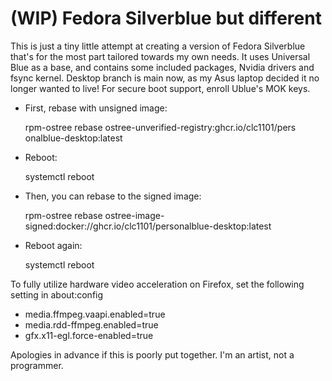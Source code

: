 # (WIP) Fedora Silverblue but different

This is just a tiny little attempt at creating a version of Fedora Silverblue that's for the most part tailored towards my own needs. It uses Universal Blue as a base, and contains some included packages, Nvidia drivers and fsync kernel.
Desktop branch is main now, as my Asus laptop decided it no longer wanted to live! For secure boot support, enroll Ublue's MOK keys.

- First, rebase with unsigned image:

  rpm-ostree rebase ostree-unverified-registry:ghcr.io/clc1101/pers onalblue-desktop:latest

- Reboot:

  systemctl reboot

- Then, you can rebase to the signed image:

  rpm-ostree rebase ostree-image-signed:docker://ghcr.io/clc1101/personalblue-desktop:latest

- Reboot again:

  systemctl reboot

To fully utilize hardware video acceleration on Firefox, set the following setting in about:config

- media.ffmpeg.vaapi.enabled=true
- media.rdd-ffmpeg.enabled=true
- gfx.x11-egl.force-enabled=true


Apologies in advance if this is poorly put together. I'm an artist, not a programmer.
